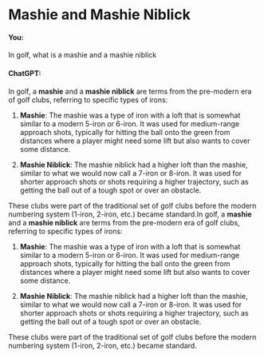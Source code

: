 # Mashie and Mashie Niblick

#### You:
In golf, what is a mashie and a mashie niblick

#### ChatGPT:
In golf, a **mashie** and a **mashie niblick** are terms from the pre-modern era of golf clubs, referring to specific types of irons:

1. **Mashie**: The mashie was a type of iron with a loft that is somewhat similar to a modern 5-iron or 6-iron. It was used for medium-range approach shots, typically for hitting the ball onto the green from distances where a player might need some lift but also wants to cover some distance.

2. **Mashie Niblick**: The mashie niblick had a higher loft than the mashie, similar to what we would now call a 7-iron or 8-iron. It was used for shorter approach shots or shots requiring a higher trajectory, such as getting the ball out of a tough spot or over an obstacle.

These clubs were part of the traditional set of golf clubs before the modern numbering system (1-iron, 2-iron, etc.) became standard.In golf, a **mashie** and a **mashie niblick** are terms from the pre-modern era of golf clubs, referring to specific types of irons:

1. **Mashie**: The mashie was a type of iron with a loft that is somewhat similar to a modern 5-iron or 6-iron. It was used for medium-range approach shots, typically for hitting the ball onto the green from distances where a player might need some lift but also wants to cover some distance.

2. **Mashie Niblick**: The mashie niblick had a higher loft than the mashie, similar to what we would now call a 7-iron or 8-iron. It was used for shorter approach shots or shots requiring a higher trajectory, such as getting the ball out of a tough spot or over an obstacle.

These clubs were part of the traditional set of golf clubs before the modern numbering system (1-iron, 2-iron, etc.) became standard.
